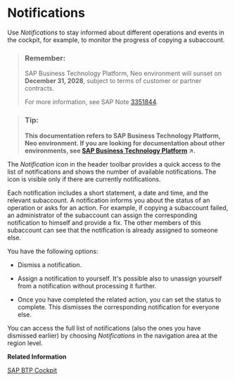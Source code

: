 <!-- copy2a76b6a32f2b4c4682df6e82a2b17db6 -->

# Notifications

Use *Notifications* to stay informed about different operations and events in the cockpit, for example, to monitor the progress of copying a subaccount.

> ### Remember:  
> SAP Business Technology Platform, Neo environment will sunset on **December 31, 2028**, subject to terms of customer or partner contracts.
> 
> For more information, see SAP Note [3351844](https://me.sap.com/notes/3351844).

> ### Tip:  
> **This documentation refers to SAP Business Technology Platform, Neo environment. If you are looking for documentation about other environments, see [SAP Business Technology Platform](https://help.sap.com/viewer/65de2977205c403bbc107264b8eccf4b/Cloud/en-US/6a2c1ab5a31b4ed9a2ce17a5329e1dd8.html "SAP Business Technology Platform (SAP BTP) is an integrated offering comprised of the following technology portfolios: application development; process automation; integration; data, analytics, and enterprise planning; artificial intelligence. The platform offers users the ability to turn data into business value, compose end-to-end business processes, connect entire IT landscapes, and personalize, build and extend SAP applications. This reduces the overall total cost of ownership maintaining SAP landscapes and third-party software across end-to-end business processes.") :arrow_upper_right:.**

The *Notification* icon in the header toolbar provides a quick access to the list of notifications and shows the number of available notifications. The icon is visible only if there are currently notifications.

Each notification includes a short statement, a date and time, and the relevant subaccount. A notification informs you about the status of an operation or asks for an action. For example, if copying a subaccount failed, an administrator of the subaccount can assign the corresponding notification to himself and provide a fix. The other members of this subaccount can see that the notification is already assigned to someone else.

You have the following options:

-   Dismiss a notification.

-   Assign a notification to yourself. It's possible also to unassign yourself from a notification without processing it further.

-   Once you have completed the related action, you can set the status to complete. This dismisses the corresponding notification for everyone else.


You can access the full list of notifications \(also the ones you have dismissed earlier\) by choosing *Notifications* in the navigation area at the region level.

**Related Information**  


[SAP BTP Cockpit](sap-btp-cockpit-19d7119.md "A web-based administration interface provides access to a number of functions for configuring and managing applications, services, and subaccounts.")

